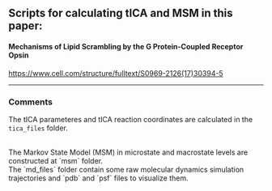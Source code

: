
## Scripts for calculating tICA and MSM in this paper:
####     Mechanisms of Lipid Scrambling by the G Protein-Coupled Receptor Opsin
<a href="https://www.cell.com/structure/fulltext/S0969-2126(17)30394-5">https://www.cell.com/structure/fulltext/S0969-2126(17)30394-5</a>

------
### Comments

The tICA parameteres and tICA reaction coordinates are calculated in the `tica_files` folder.

</br >
The Markov State Model (MSM) in microstate and macrostate levels are constructed at `msm` folder.


</br >
The `md_files` folder contain some raw molecular dynamics simulation trajectories and `pdb` and `psf` files to visualize them.

